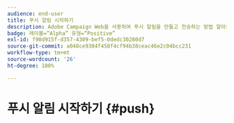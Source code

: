 ```yaml
---
audience: end-user
title: 푸시 알림 시작하기
description: Adobe Campaign Web을 사용하여 푸시 알림을 만들고 전송하는 방법 알아보기
badge: 레이블=“Alpha” 유형=“Positive”
exl-id: f90d915f-d357-4309-bef5-0dedc30280d7
source-git-commit: a048ce9384f458f4cf94b38ceac46e2c04bcc231
workflow-type: tm+mt
source-wordcount: '26'
ht-degree: 100%

---
```


# 푸시 알림 시작하기 {#push}
